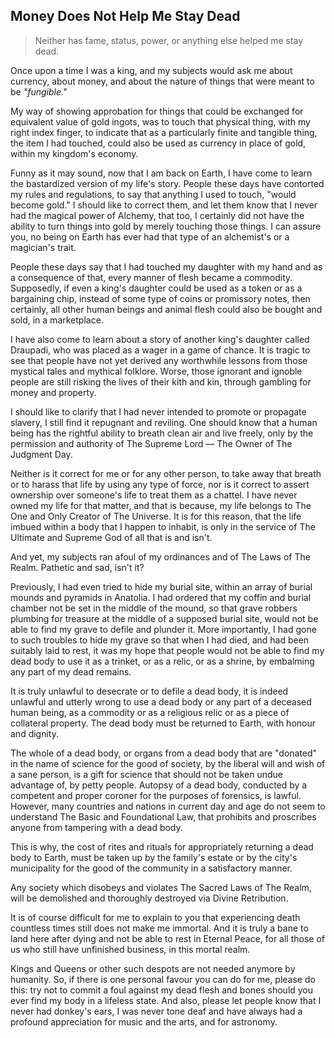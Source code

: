 ## Money Does Not Help Me Stay Dead

>Neither has fame, status, power, or anything else helped me stay dead. 

Once upon a time I was a king, and my subjects would ask me about currency, about money, and about the nature of things that were meant to be *"fungible."* 

My way of showing approbation for things that could be exchanged for equivalent value of gold ingots, was to touch that physical thing, with my right index finger, to indicate that as a particularly finite and tangible thing, the item I had touched, could also be used as currency in place of gold, within my kingdom's economy. 

Funny as it may sound, now that I am back on Earth, I have come to learn the bastardized version of my life's story. People these days have contorted my rules and regulations, to say that anything I used to touch, "would become gold." I should like to correct them, and let them know that I never had the magical power of Alchemy, that too, I certainly did not have the ability to turn things into gold by merely touching those things. I can assure you, no being on Earth has ever had that type of an alchemist's or a magician's trait.  

People these days say that I had touched my daughter with my hand and as a consequence of that, every manner of flesh became a commodity. Supposedly, if even a king's daughter could be used as a token or as a bargaining chip, instead of some type of coins or promissory notes, then certainly, all other human beings and animal flesh could also be bought and sold, in a marketplace. 

I have also come to learn about a story of another king's daughter called Draupadi, who was placed as a wager in a game of chance. It is tragic to see that people have not yet derived any worthwhile lessons from those mystical tales and mythical folklore. Worse, those ignorant and ignoble people are still risking the lives of their kith and kin, through gambling for money and property. 

I should like to clarify that I had never intended to promote or propagate slavery, I still find it repugnant and reviling. One should know that a human being has the rightful ability to breath clean air and live freely, only by the permission and authority of The Supreme Lord — The Owner of The Judgment Day. 

Neither is it correct for me or for any other person, to take away that breath or to harass that life by using any type of force, nor is it correct to assert ownership over someone's life to treat them as a chattel. I have never owned my life for that matter, and that is because, my life belongs to The One and Only Creator of The Universe. It is for this reason, that the life imbued within a body that I happen to inhabit, is only in the service of The Ultimate and Supreme God of all that is and isn't. 

And yet, my subjects ran afoul of my ordinances and of The Laws of The Realm. Pathetic and sad, isn't it? 

Previously, I had even tried to hide my burial site, within an array of burial mounds and pyramids in Anatolia. I had ordered that my coffin and burial chamber not be set in the middle of the mound, so that grave robbers plumbing for treasure at the middle of a supposed burial site, would not be able to find my grave to defile and plunder it. More importantly, I had gone to such troubles to hide my grave so that when I had died, and had been suitably laid to rest, it was my hope that people would not be able to find my dead body to use it as a trinket, or as a relic, or as a shrine, by embalming any part of my dead remains. 

It is truly unlawful to desecrate or to defile a dead body, it is indeed unlawful and utterly wrong to use a dead body or any part of a deceased human being, as a commodity or as a religious relic or as a piece of collateral property. The dead body must be returned to Earth, with honour and dignity. 

The whole of a dead body, or organs from a dead body that are "donated" in the name of science for the good of society, by the liberal will and wish of a sane person, is a gift for science that should not be taken undue advantage of, by petty people. Autopsy of a dead body, conducted by a competent and proper coroner for the purposes of forensics, is lawful. However, many countries and nations in current day and age do not seem to understand The Basic and Foundational Law, that prohibits and proscribes anyone from tampering with a dead body. 

This is why, the cost of rites and rituals for appropriately returning a dead body to Earth, must be taken up by the family's estate or by the city's municipality for the good of the community in a satisfactory manner. 

Any society which disobeys and violates The Sacred Laws of The Realm, will be demolished and thoroughly destroyed via Divine Retribution. 

It is of course difficult for me to explain to you that experiencing death countless times still does not make me immortal. And it is truly a bane to land here after dying and not be able to rest in Eternal Peace, for all those of us who still have unfinished business, in this mortal realm. 

Kings and Queens or other such despots are not needed anymore by humanity. So, if there is one personal favour you can do for me, please do this: try not to commit a foul against my dead flesh and bones should you ever find my body in a lifeless state. And also, please let people know that I never had donkey's ears, I was never tone deaf and have always had a profound appreciation for music and the arts, and for astronomy.   